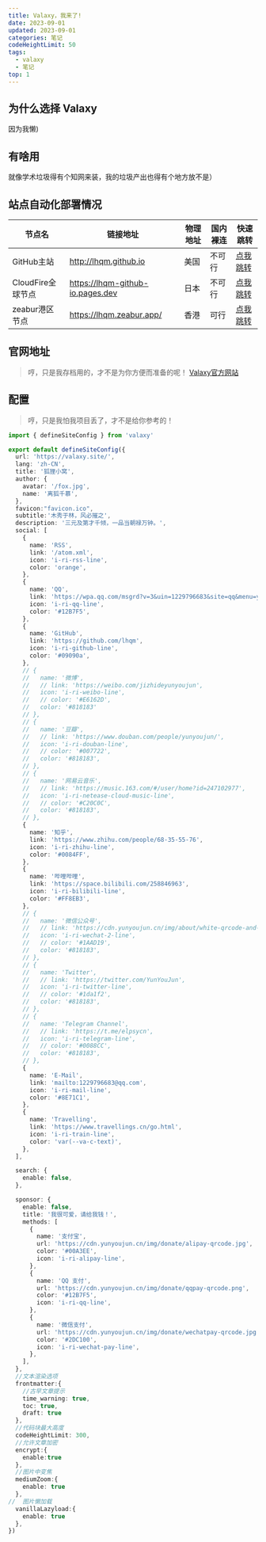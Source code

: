 ```yaml
---
title: Valaxy，我来了!
date: 2023-09-01
updated: 2023-09-01
categories: 笔记
codeHeightLimit: 50
tags:
  - valaxy
  - 笔记
top: 1
---
```


## 为什么选择 Valaxy

因为我懒)

## 有啥用

就像学术垃圾得有个知网来装，我的垃圾产出也得有个地方放不是）

## 站点自动化部署情况

| 节点名            | 链接地址                         | 物理地址 | 国内裸连 | 快速跳转                                     |
| ----------------- | -------------------------------- |------| -------- |------------------------------------------|
| GitHub主站        | http://lhqm.github.io            | 美国   | 不可行   | [点我跳转](http://lhqm.github.io)            |
| CloudFire全球节点 | https://lhqm-github-io.pages.dev | 日本   | 不可行   | [点我跳转](https://lhqm-github-io.pages.dev) |
| zeabur港区节点    | https://lhqm.zeabur.app/         | 香港   | 可行     | [点我跳转](https://lhqm.zeabur.app/)         |




## 官网地址
> 哼，只是我存档用的，才不是为你方便而准备的呢！
[Valaxy官方网站](https://valaxy.site/)

## 配置
> 哼，只是我怕我项目丢了，才不是给你参考的！
```ts
import { defineSiteConfig } from 'valaxy'

export default defineSiteConfig({
  url: 'https://valaxy.site/',
  lang: 'zh-CN',
  title: '狐狸小窝',
  author: {
    avatar: '/fox.jpg',
    name: '离狐千慕',
  },
  favicon:"favicon.ico",
  subtitle:'木秀于林，风必摧之',
  description: '三元及第才千倾，一品当朝禄万钟。',
  social: [
    {
      name: 'RSS',
      link: '/atom.xml',
      icon: 'i-ri-rss-line',
      color: 'orange',
    },
    {
      name: 'QQ',
      link: 'https://wpa.qq.com/msgrd?v=3&uin=1229796683&site=qq&menu=yes&jumpflag=1',
      icon: 'i-ri-qq-line',
      color: '#12B7F5',
    },
    {
      name: 'GitHub',
      link: 'https://github.com/lhqm',
      icon: 'i-ri-github-line',
      color: '#09090a',
    },
    // {
    //   name: '微博',
    //   // link: 'https://weibo.com/jizhideyunyoujun',
    //   icon: 'i-ri-weibo-line',
    //   // color: '#E6162D',
    //   color: '#818183'
    // },
    // {
    //   name: '豆瓣',
    //   // link: 'https://www.douban.com/people/yunyoujun/',
    //   icon: 'i-ri-douban-line',
    //   // color: '#007722',
    //   color: '#818183',
    // },
    // {
    //   name: '网易云音乐',
    //   // link: 'https://music.163.com/#/user/home?id=247102977',
    //   icon: 'i-ri-netease-cloud-music-line',
    //   // color: '#C20C0C',
    //   color: '#818183',
    // },
    {
      name: '知乎',
      link: 'https://www.zhihu.com/people/68-35-55-76',
      icon: 'i-ri-zhihu-line',
      color: '#0084FF',
    },
    {
      name: '哔哩哔哩',
      link: 'https://space.bilibili.com/258846963',
      icon: 'i-ri-bilibili-line',
      color: '#FF8EB3',
    },
    // {
    //   name: '微信公众号',
    //   // link: 'https://cdn.yunyoujun.cn/img/about/white-qrcode-and-search.jpg',
    //   icon: 'i-ri-wechat-2-line',
    //   // color: '#1AAD19',
    //   color: '#818183',
    // },
    // {
    //   name: 'Twitter',
    //   // link: 'https://twitter.com/YunYouJun',
    //   icon: 'i-ri-twitter-line',
    //   // color: '#1da1f2',
    //   color: '#818183',
    // },
    // {
    //   name: 'Telegram Channel',
    //   // link: 'https://t.me/elpsycn',
    //   icon: 'i-ri-telegram-line',
    //   // color: '#0088CC',
    //   color: '#818183',
    // },
    {
      name: 'E-Mail',
      link: 'mailto:1229796683@qq.com',
      icon: 'i-ri-mail-line',
      color: '#8E71C1',
    },
    {
      name: 'Travelling',
      link: 'https://www.travellings.cn/go.html',
      icon: 'i-ri-train-line',
      color: 'var(--va-c-text)',
    },
  ],

  search: {
    enable: false,
  },

  sponsor: {
    enable: false,
    title: '我很可爱，请给我钱！',
    methods: [
      {
        name: '支付宝',
        url: 'https://cdn.yunyoujun.cn/img/donate/alipay-qrcode.jpg',
        color: '#00A3EE',
        icon: 'i-ri-alipay-line',
      },
      {
        name: 'QQ 支付',
        url: 'https://cdn.yunyoujun.cn/img/donate/qqpay-qrcode.png',
        color: '#12B7F5',
        icon: 'i-ri-qq-line',
      },
      {
        name: '微信支付',
        url: 'https://cdn.yunyoujun.cn/img/donate/wechatpay-qrcode.jpg',
        color: '#2DC100',
        icon: 'i-ri-wechat-pay-line',
      },
    ],
  },
  //文本渲染选项
  frontmatter:{
    //古早文章提示
    time_warning: true,
    toc: true,
    draft: true
  },
  //代码块最大高度
  codeHeightLimit: 300,
  //允许文章加密
  encrypt:{
    enable:true
  },
  //图片中变焦
  mediumZoom:{
    enable: true
  },
//  图片懒加载
  vanillaLazyload:{
    enable: true
  },
})
```
